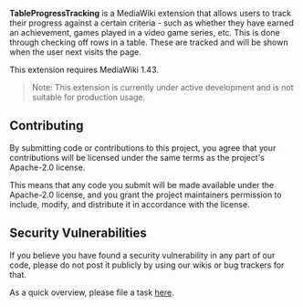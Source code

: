 **TableProgressTracking** is a MediaWiki extension that allows users to track their progress against a certain criteria - such as whether they have earned an achievement, games played in a video game series, etc. This is done through checking off rows in a table. These are tracked and will be shown when the user next visits the page. 

This extension requires MediaWiki 1.43.

> Note: This extension is currently under active development and is not suitable for production usage. 

## Contributing 
By submitting code or contributions to this project, you agree that your contributions will be licensed under the same terms as the project's Apache-2.0 license. 

This means that any code you submit will be made available under the Apache-2.0 license, and you grant the project maintainers permission to include, modify, and distribute it in accordance with the license.

## Security Vulnerabilities

If you believe you have found a security vulnerability in any part of our code, please do not post it publicly by using
our wikis or bug trackers for that.

As a quick overview, please file a
task [here](https://telepedia.atlassian.net/servicedesk/customer/portal/1/group/1/create/4).